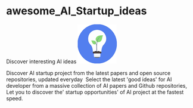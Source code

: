 # awesome_AI_Startup_ideas

Discover interesting AI ideas
[![Discover interesting AI ideas](./logo.png)](https://www.everydayai.top/)

Discover AI startup project from the latest papers and open source repositories, updated everyday
﻿
Select the latest 'good ideas' for AI developer from a massive collection of AI papers and Github repositories, 
﻿
Let you to discover the' startup opportunities' of AI project at the fastest speed.
